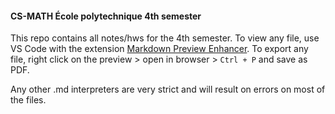 #### CS-MATH École polytechnique 4th semester

This repo contains all notes/hws for the 4th semester. To view any file, use VS Code with the extension [Markdown Preview Enhancer](https://marketplace.visualstudio.com/items?itemName=shd101wyy.markdown-preview-enhanced). To export any file, right click on the preview > open in browser > `Ctrl + P` and save as PDF.

Any other .md interpreters are very strict and will result on errors on most of the files.